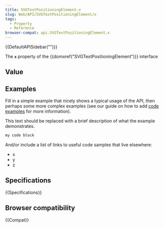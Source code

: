 ```yaml
---
title: SVGTextPositioningElement.x
slug: Web/API/SVGTextPositioningElement/x
tags:
  - Property
  - Reference
browser-compat: api.SVGTextPositioningElement.x
---
```

{{DefaultAPISidebar("")}}

The **`x`** property of the {{domxref("SVGTextPositioningElement")}} interface 

## Value



## Examples

Fill in a simple example that nicely shows a typical usage of the API, then perhaps some more complex examples (see our guide on how to add [code examples](/en-US/docs/MDN/Contribute/Structures/Code_examples) for more information).

This text should be replaced with a brief description of what the example demonstrates.

```js
my code block
```

And/or include a list of links to useful code samples that live elsewhere:

*   x
*   y
*   z

## Specifications

{{Specifications}}

## Browser compatibility

{{Compat}}


